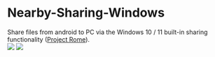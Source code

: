 # Nearby-Sharing-Windows
Share files from android to PC via the Windows 10 / 11 built-in sharing functionality ([Project Rome](https://github.com/microsoft/project-rome)).   
<a href=""><img src="https://img.shields.io/static/v1?label=Release&message=0.1.0&color=green&style=for-the-badge&logo=xamarin&logoColor=white" /></a>
<a href="https://play.google.com/store/apps/details?id=de.shortdev.nearby_sharing_windows"><img src="https://img.shields.io/static/v1?label=PlayStore&message=Open%20Test&color=yellow&style=for-the-badge&logo=google-play" /></a>
